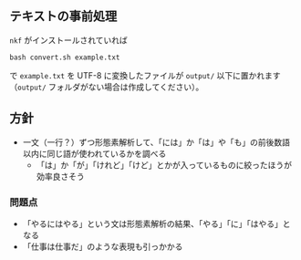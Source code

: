 ## テキストの事前処理

`nkf` がインストールされていれば

```=bash
bash convert.sh example.txt
```

で `example.txt` を UTF-8 に変換したファイルが `output/` 以下に置かれます（`output/` フォルダがない場合は作成してください）。

## 方針

- 一文（一行？）ずつ形態素解析して、「には」か「は」や「も」の前後数語以内に同じ語が使われているかを調べる
  - 「は」か「が」「けれど」「けど」とかが入っているものに絞ったほうが効率良さそう

### 問題点

- 「やるにはやる」という文は形態素解析の結果、「やる」「に」「はやる」となる
- 「仕事は仕事だ」のような表現も引っかかる
